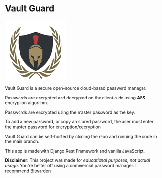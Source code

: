 # Vault Guard

![Vault Guard](frontend/static/frontend/logo.png)

Vault Guard is a secure open-source cloud-based password manager.

Passwords are encrypted and decrypted on the client-side using **AES** encryption algorithm.

Passwords are encrypted using the master password as the key.

To add a new password, or copy an stored password, the user must enter the master password for encryption/decryption.

Vault Guard can be self-hosted by cloning the repo and running the code in the main branch.

This app is made with Django Rest Framework and vanilla JavaScript.

**Disclaimer**: This project was made for *educational purposes, not actual usage*. You're better off using a commercial password manager. I recommend [Bitwarden](https://bitwarden.com)